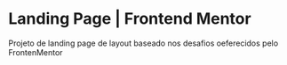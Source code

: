 # Landing Page | Frontend Mentor
 Projeto de landing page de layout baseado nos desafios oeferecidos pelo FrontenMentor
